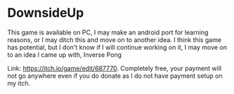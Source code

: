 # DownsideUp

This game is available on PC, I may make an android port for learning reasons, or I may ditch this and move on to another idea. I think this game has potential, but I don't know if I will continue working on it, I may move on to an idea I came up with, Inverse Pong

Link: https://itch.io/game/edit/687770. Completely free, your payment will not go anywhere even if you do donate as I do not have payment setup on my itch. 

